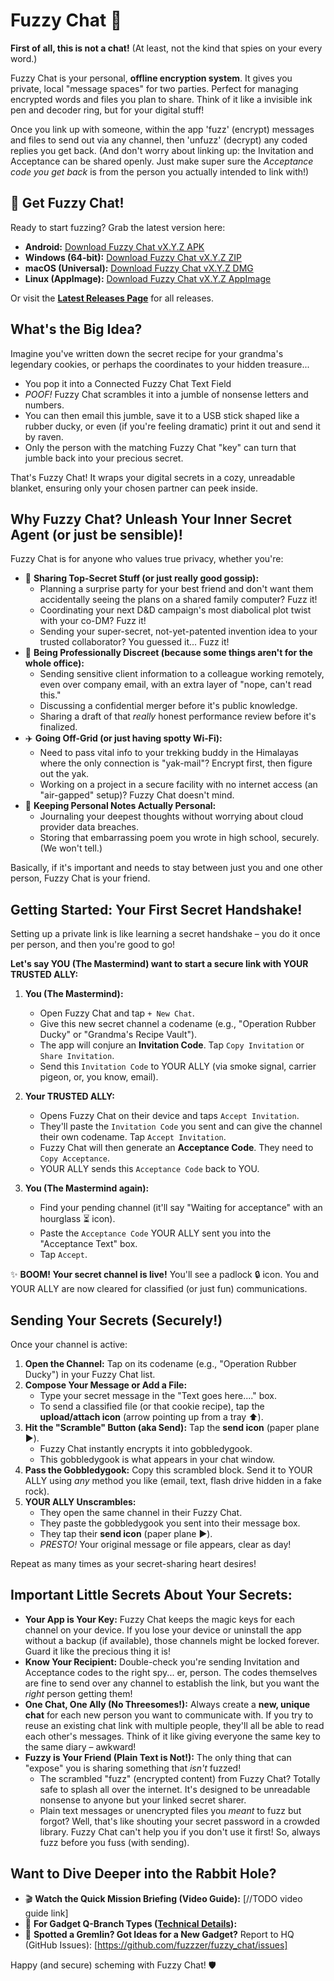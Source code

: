 
# Fuzzy Chat 🤫

**First of all, this is not a chat!** (At least, not the kind that spies on your every word.)

Fuzzy Chat is your personal, **offline encryption system**. It gives you private, local "message spaces" for two parties. Perfect for managing encrypted words and files you plan to share.
Think of it like a invisible ink pen and decoder ring, but for your digital stuff!

Once you link up with someone, within the app 'fuzz' (encrypt) messages and files to send out via any channel, then 'unfuzz' (decrypt) any coded replies you get back. (And don't worry about linking up: the Invitation and Acceptance can be shared openly. Just make super sure the *Acceptance code you get back* is from the person you actually intended to link with!)

<!-- [TODO: add GIF here showing the basic flows] -->

## 🚀 Get Fuzzy Chat!

Ready to start fuzzing? Grab the latest version here:

<!-- [TODO: add app build and link them] -->
*   **Android:** [Download Fuzzy Chat vX.Y.Z APK]()
*   **Windows (64-bit):** [Download Fuzzy Chat vX.Y.Z ZIP]()
*   **macOS (Universal):** [Download Fuzzy Chat vX.Y.Z DMG]()
*   **Linux (AppImage):** [Download Fuzzy Chat vX.Y.Z AppImage]()

Or visit the [**Latest Releases Page**](https://github.com/fuzzzer/fuzzy_chat/releases) for all releases.

## What's the Big Idea?

Imagine you've written down the secret recipe for your grandma's legendary cookies, or perhaps the coordinates to your hidden treasure...
*   You pop it into a Connected Fuzzy Chat Text Field
*   *POOF!* Fuzzy Chat scrambles it into a jumble of nonsense letters and numbers.
*   You can then email this jumble, save it to a USB stick shaped like a rubber ducky, or even (if you're feeling dramatic) print it out and send it by raven.
*   Only the person with the matching Fuzzy Chat "key" can turn that jumble back into your precious secret.

That's Fuzzy Chat! It wraps your digital secrets in a cozy, unreadable blanket, ensuring only your chosen partner can peek inside.

## Why Fuzzy Chat? Unleash Your Inner Secret Agent (or just be sensible)!

Fuzzy Chat is for anyone who values true privacy, whether you're:

*   🤫 **Sharing Top-Secret Stuff (or just really good gossip):**
    *   Planning a surprise party for your best friend and don't want them accidentally seeing the plans on a shared family computer? Fuzz it!
    *   Coordinating your next D&D campaign's most diabolical plot twist with your co-DM? Fuzz it!
    *   Sending your super-secret, not-yet-patented invention idea to your trusted collaborator? You guessed it... Fuzz it!
*   💼 **Being Professionally Discreet (because some things aren't for the whole office):**
    *   Sending sensitive client information to a colleague working remotely, even over company email, with an extra layer of "nope, can't read this."
    *   Discussing a confidential merger before it's public knowledge.
    *   Sharing a draft of that *really* honest performance review before it's finalized.
*   ✈️ **Going Off-Grid (or just having spotty Wi-Fi):**
    *   Need to pass vital info to your trekking buddy in the Himalayas where the only connection is "yak-mail"? Encrypt first, then figure out the yak.
    *   Working on a project in a secure facility with no internet access (an "air-gapped" setup)? Fuzzy Chat doesn't mind.
*   📝 **Keeping Personal Notes Actually Personal:**
    *   Journaling your deepest thoughts without worrying about cloud provider data breaches.
    *   Storing that embarrassing poem you wrote in high school, securely. (We won't tell.)

Basically, if it's important and needs to stay between just you and one other person, Fuzzy Chat is your friend.

## Getting Started: Your First Secret Handshake!

Setting up a private link is like learning a secret handshake – you do it once per person, and then you're good to go!

**Let's say YOU (The Mastermind) want to start a secure link with YOUR TRUSTED ALLY:**

1.  **You (The Mastermind):**
    *   Open Fuzzy Chat and tap `+ New Chat`.
    *   Give this new secret channel a codename (e.g., "Operation Rubber Ducky" or "Grandma's Recipe Vault").
    *   The app will conjure an **Invitation Code**. Tap `Copy Invitation` or `Share Invitation`.
    *   Send this `Invitation Code` to YOUR ALLY (via smoke signal, carrier pigeon, or, you know, email).

2.  **Your TRUSTED ALLY:**
    *   Opens Fuzzy Chat on their device and taps `Accept Invitation`.
    *   They'll paste the `Invitation Code` you sent and can give the channel their own codename. Tap `Accept Invitation`.
    *   Fuzzy Chat will then generate an **Acceptance Code**. They need to `Copy Acceptance`.
    *   YOUR ALLY sends this `Acceptance Code` back to YOU.

3.  **You (The Mastermind again):**
    *   Find your pending channel (it'll say "Waiting for acceptance" with an hourglass ⏳ icon).
    *   Paste the `Acceptance Code` YOUR ALLY sent you into the "Acceptance Text" box.
    *   Tap `Accept`.

✨ **BOOM! Your secret channel is live!** You'll see a padlock 🔒 icon. You and YOUR ALLY are now cleared for classified (or just fun) communications.

## Sending Your Secrets (Securely!)

Once your channel is active:

1.  **Open the Channel:** Tap on its codename (e.g., "Operation Rubber Ducky") in your Fuzzy Chat list.
2.  **Compose Your Message or Add a File:**
    *   Type your secret message in the "Text goes here...." box.
    *   To send a classified file (or that cookie recipe), tap the **upload/attach icon** (arrow pointing up from a tray ⬆️).
3.  **Hit the "Scramble" Button (aka Send):** Tap the **send icon** (paper plane ▶️).
    *   Fuzzy Chat instantly encrypts it into gobbledygook.
    *   This gobbledygook is what appears in your chat window.
4.  **Pass the Gobbledygook:** Copy this scrambled block. Send it to YOUR ALLY using *any* method you like (email, text, flash drive hidden in a fake rock).
5.  **YOUR ALLY Unscrambles:**
    *   They open the same channel in their Fuzzy Chat.
    *   They paste the gobbledygook you sent into their message box.
    *   They tap their **send icon** (paper plane ▶️).
    *   *PRESTO!* Your original message or file appears, clear as day!

Repeat as many times as your secret-sharing heart desires!

## Important Little Secrets About Your Secrets:

*   **Your App is Your Key:** Fuzzy Chat keeps the magic keys for each channel on your device. If you lose your device or uninstall the app without a backup (if available), those channels might be locked forever. Guard it like the precious thing it is!
*   **Know Your Recipient:** Double-check you're sending Invitation and Acceptance codes to the right spy... er, person. The codes themselves are fine to send over any channel to establish the link, but you want the *right* person getting them!
*   **One Chat, One Ally (No Threesomes!):** Always create a **new, unique chat** for each new person you want to communicate with. If you try to reuse an existing chat link with multiple people, they'll all be able to read each other's messages. Think of it like giving everyone the same key to the same diary – awkward!
*   **Fuzzy is Your Friend (Plain Text is Not!):** The only thing that can "expose" you is sharing something that *isn't* fuzzed!
    *   The scrambled "fuzz" (encrypted content) from Fuzzy Chat? Totally safe to splash all over the internet. It's designed to be unreadable nonsense to anyone but your linked secret sharer.
    *   Plain text messages or unencrypted files you *meant* to fuzz but forgot? Well, that's like shouting your secret password in a crowded library. Fuzzy Chat can't help you if you don't use it first! So, always fuzz before you fuss (with sending).

## Want to Dive Deeper into the Rabbit Hole?

*   🎬 **Watch the Quick Mission Briefing (Video Guide):** [//TODO video guide link]
*   📖 **For Gadget Q-Branch Types ([Technical Details](documents/technical_documentation.md)):**
*   🐛 **Spotted a Gremlin? Got Ideas for a New Gadget?** Report to HQ (GitHub Issues): [https://github.com/fuzzzer/fuzzy_chat/issues]

Happy (and secure) scheming with Fuzzy Chat! 🛡️

